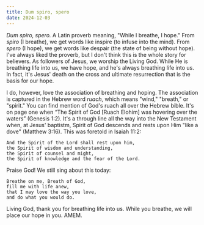 ```yaml
---
title: Dum spiro, spero
date: 2024-12-03
---
```


*Dum spiro, spero.*
A Latin proverb meaning, "While I breathe, I hope."
From *spiro* (I breathe), we get words like inspire (to infuse into the mind).
From *spero* (I hope), we get words like despair (the state of being without hope).
I've always liked the proverb, but I don't think this is the whole story for believers.
As followers of Jesus, we worship the Living God.
While He is breathing life into us, we have hope, and he's always breathing life into us.
In fact, it's Jesus' death on the cross and ultimate resurrection that is the basis for our hope.

I do, however, love the association of breathing and hoping.
The association is captured in the Hebrew word *ruach*, which means "wind," "breath," or "spirit."
You can find mention of God's ruach all over the Hebrew bible.
It's on page one when “The Spirit of God [Ruach Elohim] was hovering over the waters” (Genesis 1:2).
It's a through line all the way into the New Testament when, at Jesus' baptistm, Spirit of God descends and rests upon Him "like a dove" (Matthew 3:16).
This was foretold in Isaiah 11:2:

```text
And the Spirit of the Lord shall rest upon him,
the Spirit of wisdom and understanding,
the Spirit of counsel and might,
the Spirit of knowledge and the fear of the Lord.
```

Praise God! We still sing about this today:

```text
Breathe on me, Breath of God,
fill me with life anew,
that I may love the way you love,
and do what you would do.
```

Living God, thank you for breathing life into us.
While you breathe, we will place our hope in you.
AMEM.
